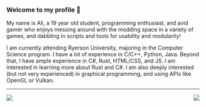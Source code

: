 ### Welcome to my profile 👋
My name is Ali, a 19 year old student, programming enthusiast, and avid gamer who enjoys messing around with the modding space in a variety of games, and dabbling in scripts and tools for usability and modularity!

I am currently attending Ryerson University, majoring in the Computer Science program. I have a lot of experience in C/C++, Python, Java. Beyond that, I have ample experience in C#, Rust, HTML/CSS, and JS. I am interested in learning more about Rust and C#. I am also deeply interested (but not very experienced) in graphical programming, and using APIs like OpenGL or Vulkan.

---

<img align="right" src="https://github-readme-stats.vercel.app/api/top-langs/?username=Frontear&show_icons=true&hide_border=true&theme=nord" />
<img align="left" src="https://github-readme-stats.vercel.app/api?username=Frontear&show_icons=true&hide_border=true&theme=nord" />
<!--
**Frontear/Frontear** is a ✨ _special_ ✨ repository because its `README.md` (this file) appears on your GitHub profile.

Here are some ideas to get you started:

- 🔭 I’m currently working on ...
- 🌱 I’m currently learning ...
- 👯 I’m looking to collaborate on ...
- 🤔 I’m looking for help with ...
- 💬 Ask me about ...
- 📫 How to reach me: ...
- 😄 Pronouns: ...
- ⚡ Fun fact: ...
-->
